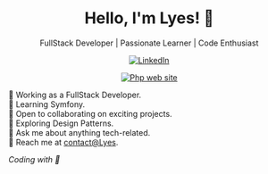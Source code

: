<h1 align="center">Hello, I'm Lyes! 👋</h1>
<p align="center">
  FullStack Developer | Passionate Learner | Code Enthusiast
</p>

<p align="center">
  <a href="https://www.linkedin.com/in/lyes-djaout-210244229/"><img src="https://img.shields.io/badge/LinkedIn-Lyes%20Djaout-blue" alt="LinkedIn"></a>
</p>

<p align="center">
  <a href="https://recettes.lyesdjaout.com/"><img src="https://img.shields.io/badge/Php Web Site-Flavor%20Wave-purple" alt="Php web site"></a>
</p>

💼 Working as a FullStack Developer.<br>
🌱 Learning Symfony.<br>
🚀 Open to collaborating on exciting projects.<br>
🤔 Exploring Design Patterns.<br>
💬 Ask me about anything tech-related.<br>
📧 Reach me at [contact@Lyes](mailto:djaoutlyes24@gmail.com).<br>

<!-- Footer -->
<p align="left">
  <i>Coding with 💖</i>
</p>
